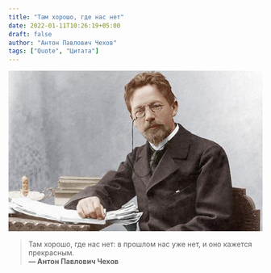 ```yaml
---
title: "Там хорошо, где нас нет"
date: 2022-01-11T10:26:19+05:00
draft: false
author: "Антон Павлович Чехов"
tags: ["Quote", "Цитата"]
---
```


![Антон Чехов](image.jpg)

>Там хорошо, где нас нет: в прошлом нас уже нет, и оно кажется прекрасным.  
>**&mdash; Антон Павлович Чехов**